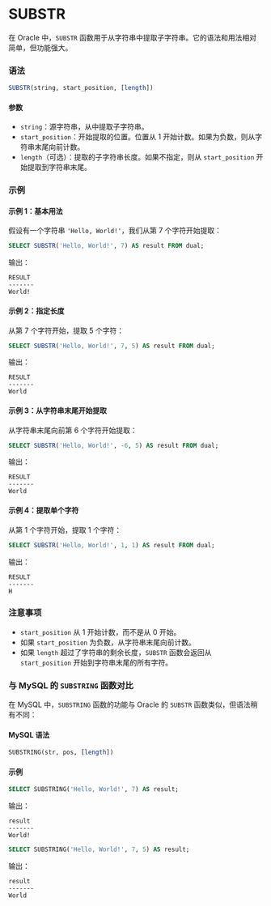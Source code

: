 # SUBSTR
在 Oracle 中，`SUBSTR` 函数用于从字符串中提取子字符串。它的语法和用法相对简单，但功能强大。

### 语法

``` sql
SUBSTR(string, start_position, [length])
```

#### 参数
- `string`：源字符串，从中提取子字符串。
- `start_position`：开始提取的位置。位置从 1 开始计数。如果为负数，则从字符串末尾向前计数。
- `length`（可选）：提取的子字符串长度。如果不指定，则从 `start_position` 开始提取到字符串末尾。

### 示例

#### 示例 1：基本用法
假设有一个字符串 `'Hello, World!'`，我们从第 7 个字符开始提取：

``` sql
SELECT SUBSTR('Hello, World!', 7) AS result FROM dual;
```

输出：
```
RESULT
-------
World!
```

#### 示例 2：指定长度
从第 7 个字符开始，提取 5 个字符：

``` sql
SELECT SUBSTR('Hello, World!', 7, 5) AS result FROM dual;
```

输出：
```
RESULT
-------
World
```

#### 示例 3：从字符串末尾开始提取
从字符串末尾向前第 6 个字符开始提取：

``` sql
SELECT SUBSTR('Hello, World!', -6, 5) AS result FROM dual;
```

输出：
```
RESULT
-------
World
```

#### 示例 4：提取单个字符
从第 1 个字符开始，提取 1 个字符：
``` sql
SELECT SUBSTR('Hello, World!', 1, 1) AS result FROM dual;
```

输出：
```
RESULT
-------
H
```

### 注意事项
- `start_position` 从 1 开始计数，而不是从 0 开始。
- 如果 `start_position` 为负数，从字符串末尾向前计数。
- 如果 `length` 超过了字符串的剩余长度，`SUBSTR` 函数会返回从 `start_position` 开始到字符串末尾的所有字符。

### 与 MySQL 的 `SUBSTRING` 函数对比

在 MySQL 中，`SUBSTRING` 函数的功能与 Oracle 的 `SUBSTR` 函数类似，但语法稍有不同：

#### MySQL 语法
``` sql
SUBSTRING(str, pos, [length])
```

#### 示例
``` sql
SELECT SUBSTRING('Hello, World!', 7) AS result;
```

输出：
```
result
-------
World!
```

``` sql
SELECT SUBSTRING('Hello, World!', 7, 5) AS result;
```

输出：
```
result
-------
World
```